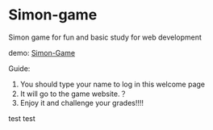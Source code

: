 # Simon-game
Simon game for fun and basic study for web development


demo: [Simon-Game](https://donoghli.github.io/Simon-game/welcome/welcome.html)

Guide: 
1. You should type your name to log in this welcome page
2. It will go to the game website.？
3. Enjoy it and challenge your grades!!!!

test test
